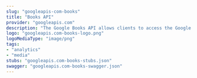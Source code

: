 ```yaml
---
slug: "googleapis-com-books"
title: "Books API"
provider: "googleapis.com"
description: "The Google Books API allows clients to access the Google Books repository."
logo: "googleapis.com-books-logo.png"
logoMediaType: "image/png"
tags:
- "analytics"
- "media"
stubs: "googleapis.com-books-stubs.json"
swagger: "googleapis.com-books-swagger.json"
---
```

